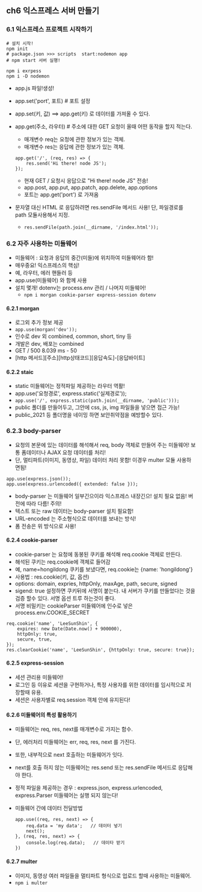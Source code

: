 ## ch6 익스프레스 서버 만들기
### 6.1 익스프레스 프로젝트 시작하기

```
# 설치 시작! 
npm init
# package.json >>> scripts  start:nodemon app
# npm start 서버 실행!

npm i exrpess
npm i -D nodemon
```
- app.js 파일!생성!
- app.set('port', 포트)   # 포트 설정
- app.set(키, 값)    ==> app.get(키) 로 데이터를 가져올 수 있다.
- app.get(주소, 라우터)    # 주소에 대한 GET 요청이 올때 어떤 동작을 할지 적는다.
    - 매개변수 req는 요청에 관한 정보가 있는 객체.
    - 매개변수 res는 응답에 관한 정보가 있는 객체.
    ```
    app.get('/', (req, res) => {
        res.send('Hi there! node JS');
    });
    ```
    - 현재 GET / 요청시 응답으로 "Hi there! node JS" 전송!
    - app.post, app.put, app.patch, app.delete, app.options
    - 포트는 app.get('port') 로 가져옴

- 문자열 대신 HTML 로 응답하려면 res.sendFile 메서드 사용! 단, 파일경로를 path 모듈사용해서 지정.
    - `res.sendFile(path.join(__dirname, '/index.html'));`

### 6.2 자주 사용하는 미들웨어
- 미들웨어 : 요청과 응답의 중간(미들)에 위치하여 미들웨어라 함!
- 매우중요! 익스프레스의 핵심!
- 예, 라우터, 에러 핸들러 등
- app.use(미들웨어) 와 함께 사용
- 설치 몇개! dotenv는 process.env 관리 / 나머지 미들웨어!
    - `npm i morgan cookie-parser express-session dotenv`

#### 6.2.1 morgan
- 로그외 추가 정보 제공
- `app.use(morgan('dev'));`  
- 인수로 dev 외 combined, common, short, tiny 등 
- 개발은 dev, 배포는 combined
- GET / 500 8.039 ms - 50   
- [http 메서드][주소][http상태코드][응답속도]-[응답바이트]

#### 6.2.2 staic
- static 미들웨어는 정적파일 제공하는 라우터 역활!
- app.use('요청경로', express.static('실제경로'));
- `app.use('/', express.static(path.join(__dirname, 'public')));`
- public 폴더를 만들어두고, 그안에 css, js, img 파일들을 넣으면 접근 가능!
- public_2021 등 폴더명을 네이밍 하면 보안취약점을 예방할수 있다.

### 6.2.3 body-parser
- 요청의 본문에 있는 데이터를 해석해서 req, body 객체로 만들어 주는 미들웨어! 보통 폼데이터나 AJAX 요청 데이터를 처리! 
- 단, 멀티파트(이미지, 동영상, 파일) 데이터 처리 못함! 이경우 multer 모듈 사용하면됨!
```
app.use(express.json());
app.use(express.urlencoded({ extended: false }));
```
- body-parser 는 미들웨어 일부긴으이라 익스프레스 내장긴으! 설치 필요 없음! 버전에 따라 다름! 주의! 
- 텍스트 또는 raw 데이터는  body-parser 설치 필요함!
- URL-encoded 는 주소형식으로 데이터를 보내는 방식! 
- 폼 전송은 위 방식으로 사용! 

#### 6.2.4 cookie-parser
- cookie-parser 는 요청에 동봉된 쿠키를 해석해 req.cookie 객체로 만든다.
- 해석된 쿠키는 req.cookie에 객체로 들어감
- 예, name=hongildong 쿠키를 보냈다면, req.cookie는 {name: 'hongildong'}
- 사용법 :  res.cookie(키, 값, 옵션)
- options: domain, expries, httpOnly, maxAge, path, secure, signed
- sigend: true 설정하면 쿠키뒤에 서명이 붙는다. 내 서버가 쿠키를 만들었다는 것을 검증 할수 있다. 서명 옵션 트루 하는것이 좋다. 
- 서명 비밀키는 cookieParser 미들웨어에 인수로 넣은 process.env.COOKIE_SECRET
```
req.cookie('name', 'LeeSunShin', {
    expires: new Date(Date.now() + 900000),
    httpOnly: true,
    secure, true,
});
res.clearCookie('name', 'LeeSunShin', {httpOnly: true, secure: true});
```


#### 6.2.5 express-session
- 세션 관리용 미들웨어!
- 로그인 등 이유로 세션을 구현하거나, 특정 사용자를 위한 데이터를 임시적으로 저장할때 유용.
- 세션은 사용자별로 req.session 객체 안에 유지된다! 

#### 6.2.6 미들웨어의 특성 활용하기
- 미들웨어는 req, res, next를 매개변수로 가지는 함수. 
- 단, 에러처리 미들웨어는 err, req, res, next 를 가진다.
- 또한, 내부적으로 next 호출하는 미들웨어가 잇다. 
- next를 호출 하지 않는 미들웨어는 res.send 또는 res.sendFile 메서드로 응답해야 한다.
- 정적 파일을 제공하는 경우 : express.json, express.urlencoded, express.Parser 미들웨어는 실행 되지 않는다! 

- 미들웨어 간에 데이터 전달방법
    ```
    app.use((req, res, next) => {
        req.data = 'my data';   // 데이터 넣기
        next();
    }, (req, res, next) => {
        console.log(req.data);   // 데이타 받기
    })
    ```
#### 6.2.7 multer
- 이미지, 동영상 여러 파일들을 멀티파트 형식으로 업로드 할때 사용하는 미들웨어.
- `npm i multer`
